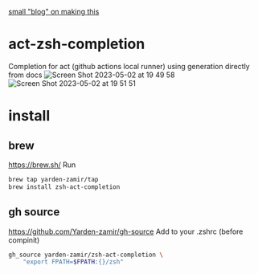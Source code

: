 [small "blog" on making this](https://www.yarden-zamir.com/docs/shell-completions-for-act/)
# act-zsh-completion
Completion for act (github actions local runner) using generation directly from docs
![Screen Shot 2023-05-02 at 19 49 58](https://user-images.githubusercontent.com/8178413/235732235-6c44b48d-cfbc-4ad4-ba98-2b572296c0c8.png)
![Screen Shot 2023-05-02 at 19 51 51](https://user-images.githubusercontent.com/8178413/235732595-337392c0-2e8d-4bf5-8f35-8d440a1a7a26.png)

# install
## brew 
https://brew.sh/
Run
```zsh
brew tap yarden-zamir/tap
brew install zsh-act-completion
```
## gh source
https://github.com/Yarden-zamir/gh-source
Add to your .zshrc (before compinit)
```zsh
gh_source yarden-zamir/zsh-act-completion \
    "export FPATH=$FPATH:{}/zsh"
```
